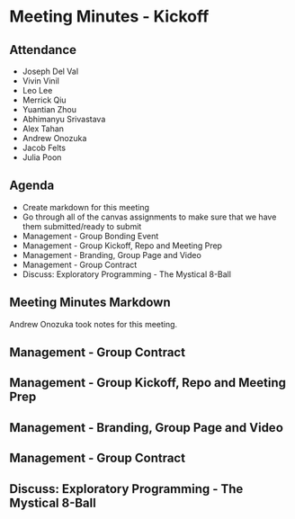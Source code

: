
# Meeting Minutes - Kickoff

## Attendance

* Joseph Del Val
* Vivin Vinil
* Leo Lee
* Merrick Qiu
* Yuantian Zhou
* Abhimanyu Srivastava
* Alex Tahan
* Andrew Onozuka
* Jacob Felts
* Julia Poon

## Agenda

* Create markdown for this meeting
* Go through all of the canvas assignments to make sure that we have them submitted/ready to submit
* Management - Group Bonding Event
* Management - Group Kickoff, Repo and Meeting Prep
* Management - Branding, Group Page and Video
* Management - Group Contract
* Discuss: Exploratory Programming - The Mystical 8-Ball

## Meeting Minutes Markdown

Andrew Onozuka took notes for this meeting.

## Management - Group Contract
## Management - Group Kickoff, Repo and Meeting Prep
## Management - Branding, Group Page and Video
## Management - Group Contract
## Discuss: Exploratory Programming - The Mystical 8-Ball
